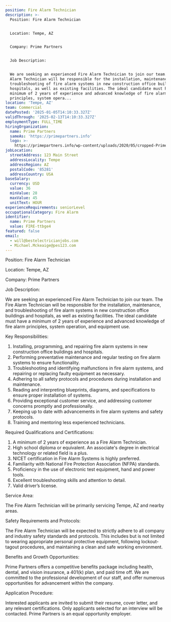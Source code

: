 ```yaml
---
position: Fire Alarm Technician
description: >-
  Position: Fire Alarm Technician


  Location: Tempe, AZ


  Company: Prime Partners


  Job Description:


  We are seeking an experienced Fire Alarm Technician to join our team. The Fire
  Alarm Technician will be responsible for the installation, maintenance, and
  troubleshooting of fire alarm systems in new construction office buildings and
  hospitals, as well as existing facilities. The ideal candidate must have a
  minimum of 2 years of experience and advanced knowledge of fire alarm
  principles, system opera...
location: 'Tempe, AZ'
team: Commercial
datePosted: '2025-01-05T14:10:33.327Z'
validThrough: '2025-02-13T14:10:33.327Z'
employmentType: FULL_TIME
hiringOrganization:
  name: Prime Partners
  sameAs: 'https://primepartners.info'
  logo: >-
    https://primepartners.info/wp-content/uploads/2020/05/cropped-Prime-Partners-Logo-NO-BG-1-1.png
jobLocation:
  streetAddress: 123 Main Street
  addressLocality: Tempe
  addressRegion: AZ
  postalCode: '85281'
  addressCountry: USA
baseSalary:
  currency: USD
  value: 36
  minValue: 28
  maxValue: 45
  unitText: HOUR
experienceRequirements: seniorLevel
occupationalCategory: Fire Alarm
identifier:
  name: Prime Partners
  value: FIRE-ttbge4
featured: false
email:
  - will@bestelectricianjobs.com
  - Michael.Mckeaige@pes123.com
---
```




Position: Fire Alarm Technician

Location: Tempe, AZ

Company: Prime Partners

Job Description:

We are seeking an experienced Fire Alarm Technician to join our team. The Fire Alarm Technician will be responsible for the installation, maintenance, and troubleshooting of fire alarm systems in new construction office buildings and hospitals, as well as existing facilities. The ideal candidate must have a minimum of 2 years of experience and advanced knowledge of fire alarm principles, system operation, and equipment use.

Key Responsibilities:

1. Installing, programming, and repairing fire alarm systems in new construction office buildings and hospitals.
2. Performing preventative maintenance and regular testing on fire alarm systems to ensure functionality.
3. Troubleshooting and identifying malfunctions in fire alarm systems, and repairing or replacing faulty equipment as necessary.
4. Adhering to all safety protocols and procedures during installation and maintenance.
5. Reading and interpreting blueprints, diagrams, and specifications to ensure proper installation of systems.
6. Providing exceptional customer service, and addressing customer concerns promptly and professionally.
7. Keeping up to date with advancements in fire alarm systems and safety protocols.
8. Training and mentoring less experienced technicians.

Required Qualifications and Certifications:

1. A minimum of 2 years of experience as a Fire Alarm Technician.
2. High school diploma or equivalent. An associate's degree in electrical technology or related field is a plus.
3. NICET certification in Fire Alarm Systems is highly preferred.
4. Familiarity with National Fire Protection Association (NFPA) standards.
5. Proficiency in the use of electronic test equipment, hand and power tools.
6. Excellent troubleshooting skills and attention to detail.
7. Valid driver’s license.

Service Area: 

The Fire Alarm Technician will be primarily servicing Tempe, AZ and nearby areas.

Safety Requirements and Protocols:

The Fire Alarm Technician will be expected to strictly adhere to all company and industry safety standards and protocols. This includes but is not limited to wearing appropriate personal protective equipment, following lockout-tagout procedures, and maintaining a clean and safe working environment.

Benefits and Growth Opportunities:

Prime Partners offers a competitive benefits package including health, dental, and vision insurance, a 401(k) plan, and paid time off. We are committed to the professional development of our staff, and offer numerous opportunities for advancement within the company.

Application Procedure:

Interested applicants are invited to submit their resume, cover letter, and any relevant certifications. Only applicants selected for an interview will be contacted. Prime Partners is an equal opportunity employer.
